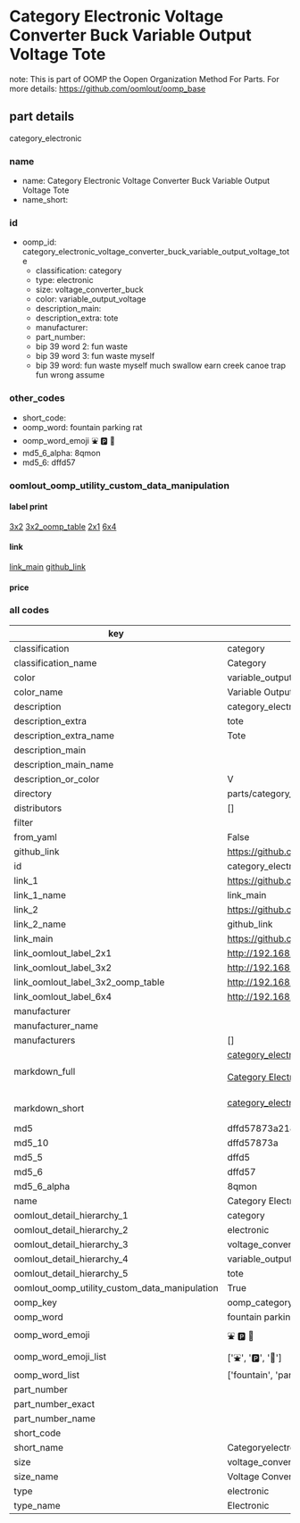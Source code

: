# Category Electronic Voltage Converter Buck Variable Output Voltage Tote  

note: This is part of OOMP the Oopen Organization Method For Parts. For more details: https://github.com/oomlout/oomp_base

##  part details



category_electronic

### name
* name: Category Electronic Voltage Converter Buck Variable Output Voltage Tote
* name_short: 
### id
* oomp_id: category_electronic_voltage_converter_buck_variable_output_voltage_tote
  * classification: category
  * type: electronic
  * size: voltage_converter_buck
  * color: variable_output_voltage
  * description_main: 
  * description_extra: tote
  * manufacturer: 
  * part_number: 
  * bip 39 word 2: fun waste
  * bip 39 word 3: fun waste myself
  * bip 39 word: fun waste myself much swallow earn creek canoe trap fun wrong assume

### other_codes
* short_code: 
* oomp_word: fountain parking rat
* oomp_word_emoji :fountain: :parking: :rat:
* md5_6_alpha: 8qmon
* md5_6: dffd57






### oomlout_oomp_utility_custom_data_manipulation
#### label print
[3x2](http://192.168.1.245:1112/?label=oomp%208qmon)
[3x2_oomp_table](http://192.168.1.107:1112/?label=oomp%208qmon)
[2x1](http://192.168.1.242:1112/?label=oomp%208qmon)
[6x4](http://192.168.1.55:1112/?label=oomp%208qmon)    

#### link

[link_main](https://github.com/oomlout/oomlout_oomp_current_version_messy/tree/main/parts/category_electronic_voltage_converter_buck_variable_output_voltage_tote) [github_link](https://github.com/oomlout/oomlout_oomp_part_src/tree/main/parts/category_electronic_voltage_converter_buck_variable_output_voltage_tote)                             

#### price







### all codes 
| key | value |  
| --- | --- |  
| classification | category |  
| classification_name | Category |  
| color | variable_output_voltage |  
| color_name | Variable Output Voltage |  
| description | category_electronic |  
| description_extra | tote |  
| description_extra_name | Tote |  
| description_main |  |  
| description_main_name |  |  
| description_or_color | V  |  
| directory | parts/category_electronic_voltage_converter_buck_variable_output_voltage_tote |  
| distributors | [] |  
| filter |  |  
| from_yaml | False |  
| github_link | https://github.com/oomlout/oomlout_oomp_part_src/tree/main/parts/category_electronic_voltage_converter_buck_variable_output_voltage_tote |  
| id | category_electronic_voltage_converter_buck_variable_output_voltage_tote |  
| link_1 | https://github.com/oomlout/oomlout_oomp_current_version_messy/tree/main/parts/category_electronic_voltage_converter_buck_variable_output_voltage_tote |  
| link_1_name | link_main |  
| link_2 | https://github.com/oomlout/oomlout_oomp_part_src/tree/main/parts/category_electronic_voltage_converter_buck_variable_output_voltage_tote |  
| link_2_name | github_link |  
| link_main | https://github.com/oomlout/oomlout_oomp_current_version_messy/tree/main/parts/category_electronic_voltage_converter_buck_variable_output_voltage_tote |  
| link_oomlout_label_2x1 | http://192.168.1.242:1112/?label=oomp%208qmon |  
| link_oomlout_label_3x2 | http://192.168.1.245:1112/?label=oomp%208qmon |  
| link_oomlout_label_3x2_oomp_table | http://192.168.1.107:1112/?label=oomp%208qmon |  
| link_oomlout_label_6x4 | http://192.168.1.55:1112/?label=oomp%208qmon |  
| manufacturer |  |  
| manufacturer_name |  |  
| manufacturers | [] |  
| markdown_full | [category_electronic_voltage_converter_buck_variable_output_voltage_tote](https://github.com/oomlout/oomlout_oomp_current_version_messy/tree/main/parts/category_electronic_voltage_converter_buck_variable_output_voltage_tote)<br>[](https://github.com/oomlout/oomlout_oomp_current_version_messy/tree/main/parts/category_electronic_voltage_converter_buck_variable_output_voltage_tote)<br>[Category Electronic Voltage Converter Buck Variable Output Voltage Tote](https://github.com/oomlout/oomlout_oomp_current_version_messy/tree/main/parts/category_electronic_voltage_converter_buck_variable_output_voltage_tote)<br><br> |  
| markdown_short | [category_electronic_voltage_converter_buck_variable_output_voltage_tote](https://github.com/oomlout/oomlout_oomp_current_version_messy/tree/main/parts/category_electronic_voltage_converter_buck_variable_output_voltage_tote)<br><br> |  
| md5 | dffd57873a218665156d891124bdeaf0 |  
| md5_10 | dffd57873a |  
| md5_5 | dffd5 |  
| md5_6 | dffd57 |  
| md5_6_alpha | 8qmon |  
| name | Category Electronic Voltage Converter Buck Variable Output Voltage Tote |  
| oomlout_detail_hierarchy_1 | category |  
| oomlout_detail_hierarchy_2 | electronic |  
| oomlout_detail_hierarchy_3 | voltage_converter_buck |  
| oomlout_detail_hierarchy_4 | variable_output_voltage |  
| oomlout_detail_hierarchy_5 | tote |  
| oomlout_oomp_utility_custom_data_manipulation | True |  
| oomp_key | oomp_category_electronic_voltage_converter_buck_variable_output_voltage_tote |  
| oomp_word | fountain parking rat |  
| oomp_word_emoji | :fountain: :parking: :rat: |  
| oomp_word_emoji_list | [':fountain:', ':parking:', ':rat:'] |  
| oomp_word_list | ['fountain', 'parking', 'rat'] |  
| part_number |  |  
| part_number_exact |  |  
| part_number_name |  |  
| short_code |  |  
| short_name | Categoryelectronic |  
| size | voltage_converter_buck |  
| size_name | Voltage Converter Buck |  
| type | electronic |  
| type_name | Electronic |  
